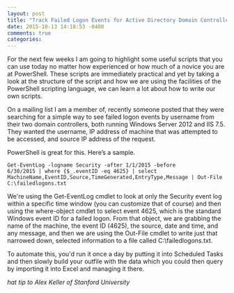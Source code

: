 ```yaml
---
layout: post
title: "Track Failed Logon Events for Active Directory Domain Controllers"
date: 2015-10-13 14:18:53 -0400
comments: true
categories: 
---
```

For the next few weeks I am going to highlight some useful scripts that you can use today no matter how experienced or how much of a novice you are at PowerShell. These scripts are immediately practical and yet by taking a look at the structure of the script and how we are using the facilities of the PowerShell scripting language, we can learn a lot about how to write our own scripts.

On a mailing list I am a member of, recently someone posted that they were searching for a simple way to see failed logon events by username from their two domain controllers, both running Windows Server 2012 and IIS 7.5. They wanted the username, IP address of machine that was attempted to be accessed, and source IP address of the request.

PowerShell is great for this. Here’s a sample.

<code>Get-EventLog -logname Security -after 1/1/2015 -before 6/30/2015 | where {$_.eventID -eq 4625} | select MachineName,EventID,Source,TimeGenerated,EntryType,Message | Out-File C:\failedlogons.txt</code>

We're using the Get-EventLog cmdlet to look at only the Security event log within a specific time window (you can customize that of course) and then using the where-object cmdlet to select event 4625, which is the standard Windows event ID for a failed logon. From that object, we are grabbing the name of the machine, the event ID (4625), the source, date and time, and any message, and then we are using the Out-File cmdlet to write just that narrowed down, selected information to a file called C:\failedlogons.txt.

To automate this, you'd run it once a day by putting it into Scheduled Tasks and then slowly build your outfile with the data which you could then query by importing it into Excel and managing it there.

<i>hat tip to Alex Keller of Stanford University</i>